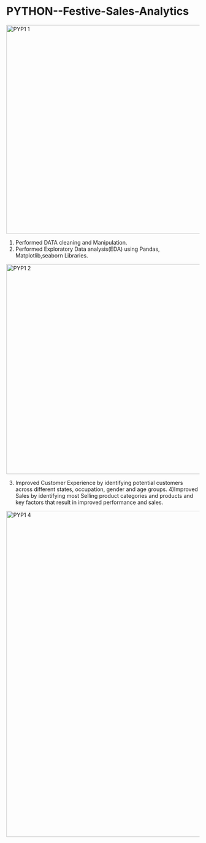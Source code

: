 # PYTHON--Festive-Sales-Analytics
<img width="545" alt="PYP1 1" src="https://github.com/harpalsinhjhala13/PYTHON--Festive-Sales-Analytics/assets/141703984/60eb7174-b9a0-4999-a053-7ee833ce8312">

1) Performed DATA cleaning and Manipulation.
2) Performed Exploratory Data analysis(EDA) using Pandas, Matplotlib,seaborn Libraries.

 <img width="548" alt="PYP1 2" src="https://github.com/harpalsinhjhala13/PYTHON--Festive-Sales-Analytics/assets/141703984/12ad5b83-ae69-4512-b99c-f44bbbddfc14">
  
3) Improved Customer Experience  by identifying potential customers across different
states, occupation, gender and age groups.
4)Improved Sales  by identifying most Selling product categories and products and key factors
that result in improved performance and sales.

<img width="851" alt="PYP1 4" src="https://github.com/harpalsinhjhala13/PYTHON--Festive-Sales-Analytics/assets/141703984/e82da5d1-6e7e-4133-9c78-e692a12d44e9">
